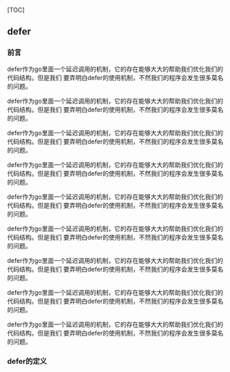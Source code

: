 [TOC]  


## defer

### 前言

defer作为go里面一个延迟调用的机制，它的存在能够大大的帮助我们优化我们的代码结构。但是我们
要弄明白defer的使用机制，不然我们的程序会发生很多莫名的问题。


defer作为go里面一个延迟调用的机制，它的存在能够大大的帮助我们优化我们的代码结构。但是我们
要弄明白defer的使用机制，不然我们的程序会发生很多莫名的问题。

defer作为go里面一个延迟调用的机制，它的存在能够大大的帮助我们优化我们的代码结构。但是我们
要弄明白defer的使用机制，不然我们的程序会发生很多莫名的问题。


defer作为go里面一个延迟调用的机制，它的存在能够大大的帮助我们优化我们的代码结构。但是我们
要弄明白defer的使用机制，不然我们的程序会发生很多莫名的问题。


defer作为go里面一个延迟调用的机制，它的存在能够大大的帮助我们优化我们的代码结构。但是我们
要弄明白defer的使用机制，不然我们的程序会发生很多莫名的问题。


defer作为go里面一个延迟调用的机制，它的存在能够大大的帮助我们优化我们的代码结构。但是我们
要弄明白defer的使用机制，不然我们的程序会发生很多莫名的问题。


defer作为go里面一个延迟调用的机制，它的存在能够大大的帮助我们优化我们的代码结构。但是我们
要弄明白defer的使用机制，不然我们的程序会发生很多莫名的问题。


defer作为go里面一个延迟调用的机制，它的存在能够大大的帮助我们优化我们的代码结构。但是我们
要弄明白defer的使用机制，不然我们的程序会发生很多莫名的问题。


defer作为go里面一个延迟调用的机制，它的存在能够大大的帮助我们优化我们的代码结构。但是我们
要弄明白defer的使用机制，不然我们的程序会发生很多莫名的问题。


### defer的定义 